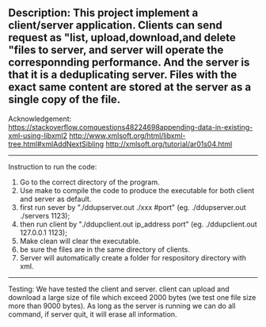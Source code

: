 Description:
This project implement a client/server application. Clients can send request as "list, upload,download,and delete "files to server, and server will operate the corresponnding performance. And the server is that it is a deduplicating server. Files with the exact same content are stored at the server as a single copy of the file.
-----------------------------------------------------------------------------------------------------------------------
Acknowledgement:
https://stackoverflow.comquestions48224698appending-data-in-existing-xml-using-libxml2
http://www.xmlsoft.org/html/libxml-tree.html#xmlAddNextSibling
http://xmlsoft.org/tutorial/ar01s04.html

-----------------------------------------------------------------------------------------------------------------------
Instruction to run the code:
1. Go to the correct directory of the program.
2. Use make to compile the code to produce the executable for both client and server as default.
3. first run sever by "./ddupserver.out ./xxx #port" (eg. ./ddupserver.out ./servers 1123);
4. then run client by "./ddupclient.out ip_address port" (eg. ./ddupclient.out 127.0.0.1 1123);
5. Make clean will clear the executable.
6. be sure the files are in the same directory of clients.
7. Server will automatically create a folder for respository directory with xml.
-----------------------------------------------------------------------------------------------------------------------
Testing:
We have tested the client and server. client can upload and download a large size of file which exceed 2000 bytes (we test one file size more than 9000 bytes). As long as the server is running we can do all command, if server quit, it will erase all information. 

